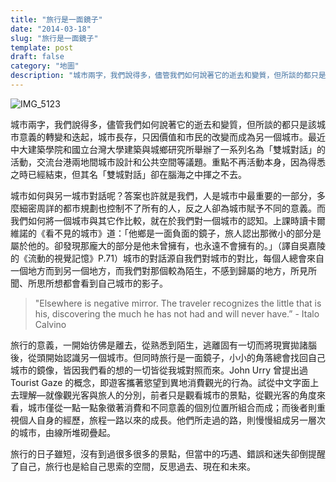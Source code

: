 ```yaml
---
title: "旅行是一面鏡子"
date: "2014-03-18"
slug: "旅行是一面鏡子"
template: post
draft: false
category: "地圖"
description: "城市兩字，我們說得多，儘管我們如何說著它的逝去和變質，但所談的都只是該城市意義的轉變和迭起，城市長存，只因價值和市民的改變而成為另一個城市。最近中大建築學院和國立台灣大學建築與城鄉研究所舉辦了一系列名為「雙城對話」的活動，交流台港兩地間城市設計和公共空間等議題。重點不再活動本身，因為得悉之時已經結束，但其名「雙城對話」卻在腦海之中揮之不去。"
---
```


![IMG_5123](/media/img_5123.jpg)

城市兩字，我們說得多，儘管我們如何說著它的逝去和變質，但所談的都只是該城市意義的轉變和迭起，城市長存，只因價值和市民的改變而成為另一個城市。最近中大建築學院和國立台灣大學建築與城鄉研究所舉辦了一系列名為「雙城對話」的活動，交流台港兩地間城市設計和公共空間等議題。重點不再活動本身，因為得悉之時已經結束，但其名「雙城對話」卻在腦海之中揮之不去。

城市如何與另一城市對話呢？答案也許就是我們，人是城市中最重要的一部分，多麼細密周詳的都市規劃也控制不了所有的人，反之人卻為城市賦予不同的意義。而我們如何將一個城市與其它作比較，就在於我們對一個城市的認知。上課時讀卡爾維諾的《看不見的城市》道：「他鄉是一面負面的鏡子，旅人認出那微小的部分是屬於他的。卻發現那龐大的部分是他未曾擁有，也永遠不會擁有的。」（譯自吳嘉陵的《流動的視覺記憶》P.71）城市的對話源自我們對城市的對比，每個人總會來自一個地方而到另一個地方，而我們對那個較為陌生，不感到歸屬的地方，所見所聞、所思所想都會看到自己城市的影子。

> "Elsewhere is negative mirror. The traveler recognizes the little that is his, discovering the much he has not had and will never have.” - Italo Calvino

旅行的意義，一開始彷佛是離去，從熟悉到陌生，逃離固有一切而將現實拋諸腦後，從頭開始認識另一個城市。但同時旅行是一面鏡子，小小的角落總會找回自己城市的鏡像，皆因我們看的想的一切皆從我城對照而來。John Urry 曾提出過 Tourist Gaze 的概念，即遊客攜著慾望到異地消費觀光的行為。試從中文字面上去理解—就像觀光客與旅人的分別，前者只是觀看城市的景點，從觀光客的角度來看，城市僅從一點一點象徵著消費和不同意義的個別位置所組合而成；而後者則重視個人自身的經歷，旅程一路以來的成長。他們所走過的路，則慢慢組成另一層次的城市，由線所堆砌疊起。

旅行的日子雖短，沒有到過很多很多的景點，但當中的巧遇、錯誤和迷失卻倒提醒了自己，旅行也是給自己思索的空間，反思過去、現在和未來。

